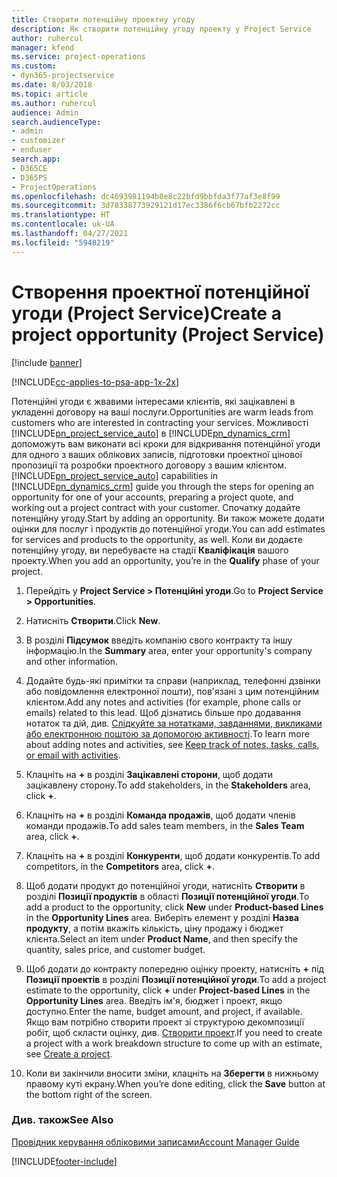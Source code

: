 ```yaml
---
title: Створити потенційну проектну угоду
description: Як створити потенційну угоду проекту у Project Service
author: ruhercul
manager: kfend
ms.service: project-operations
ms.custom:
- dyn365-projectservice
ms.date: 8/03/2018
ms.topic: article
ms.author: ruhercul
audience: Admin
search.audienceType:
- admin
- customizer
- enduser
search.app:
- D365CE
- D365PS
- ProjectOperations
ms.openlocfilehash: dc4693981194b8e8c22bfd9bbfda3f77af3e8f99
ms.sourcegitcommit: 3d78338773929121d17ec3386f6cb67bfb2272cc
ms.translationtype: HT
ms.contentlocale: uk-UA
ms.lasthandoff: 04/27/2021
ms.locfileid: "5948219"
---
```

# <a name="create-a-project-opportunity-project-service"></a><span data-ttu-id="7174b-103">Створення проектної потенційної угоди (Project Service)</span><span class="sxs-lookup"><span data-stu-id="7174b-103">Create a project opportunity (Project Service)</span></span>

[!include [banner](../includes/psa-now-project-operations.md)]

[!INCLUDE[cc-applies-to-psa-app-1x-2x](../includes/cc-applies-to-psa-app-1x-2x.md)]

<span data-ttu-id="7174b-104">Потенційні угоди є жвавими інтересами клієнтів, які зацікавлені в укладенні договору на ваші послуги.</span><span class="sxs-lookup"><span data-stu-id="7174b-104">Opportunities are warm leads from customers who are interested in contracting your services.</span></span> <span data-ttu-id="7174b-105">Можливості [!INCLUDE[pn_project_service_auto](../includes/pn-project-service-auto.md)] в [!INCLUDE[pn_dynamics_crm](../includes/pn-dynamics-crm.md)] допоможуть вам виконати всі кроки для відкривання потенційної угоди для одного з ваших облікових записів, підготовки проектної цінової пропозиції та розробки проектного договору з вашим клієнтом.</span><span class="sxs-lookup"><span data-stu-id="7174b-105">[!INCLUDE[pn_project_service_auto](../includes/pn-project-service-auto.md)] capabilities in [!INCLUDE[pn_dynamics_crm](../includes/pn-dynamics-crm.md)] guide you through the steps for opening an opportunity for one of your accounts, preparing a project quote, and working out a project contract with your customer.</span></span> <span data-ttu-id="7174b-106">Спочатку додайте потенційну угоду.</span><span class="sxs-lookup"><span data-stu-id="7174b-106">Start by adding an opportunity.</span></span> <span data-ttu-id="7174b-107">Ви також можете додати оцінки для послуг і продуктів до потенційної угоди.</span><span class="sxs-lookup"><span data-stu-id="7174b-107">You can add estimates for services and products to the opportunity, as well.</span></span> <span data-ttu-id="7174b-108">Коли ви додаєте потенційну угоду, ви перебуваєте на стадії **Кваліфікація** вашого проекту.</span><span class="sxs-lookup"><span data-stu-id="7174b-108">When you add an opportunity, you’re in the **Qualify** phase of your project.</span></span>  
  
1.  <span data-ttu-id="7174b-109">Перейдіть у **Project Service > Потенційні угоди**.</span><span class="sxs-lookup"><span data-stu-id="7174b-109">Go to **Project Service > Opportunities**.</span></span>  
  
2.  <span data-ttu-id="7174b-110">Натисніть **Створити**.</span><span class="sxs-lookup"><span data-stu-id="7174b-110">Click **New**.</span></span>  
  
3.  <span data-ttu-id="7174b-111">В розділі **Підсумок** введіть компанію свого контракту та іншу інформацію.</span><span class="sxs-lookup"><span data-stu-id="7174b-111">In the **Summary** area, enter your opportunity's company and other information.</span></span>  
  
4.  <span data-ttu-id="7174b-112">Додайте будь-які примітки та справи (наприклад, телефонні дзвінки або повідомлення електронної пошти), пов'язані з цим потенційним клієнтом.</span><span class="sxs-lookup"><span data-stu-id="7174b-112">Add any notes and activities (for example, phone calls or emails) related to this lead.</span></span> <span data-ttu-id="7174b-113">Щоб дізнатись більше про додавання нотаток та дій, див. [Слідкуйте за нотатками, завданнями, викликами або електронною поштою за допомогою активності](/dynamics365/customerengagement/on-premises/basics/work-with-activities).</span><span class="sxs-lookup"><span data-stu-id="7174b-113">To learn more about adding notes and activities, see [Keep track of notes, tasks, calls, or email with activities](/dynamics365/customerengagement/on-premises/basics/work-with-activities).</span></span>  
  
5.  <span data-ttu-id="7174b-114">Клацніть на **+** в розділі **Зацікавлені сторони**, щоб додати зацікавлену сторону.</span><span class="sxs-lookup"><span data-stu-id="7174b-114">To add stakeholders, in the **Stakeholders** area, click **+**.</span></span>  
  
6.  <span data-ttu-id="7174b-115">Клацніть на **+** в розділі **Команда продажів**, щоб додати членів команди продажів.</span><span class="sxs-lookup"><span data-stu-id="7174b-115">To add sales team members, in the **Sales Team** area, click **+**.</span></span>  
  
7.  <span data-ttu-id="7174b-116">Клацніть на **+** в розділі **Конкуренти**, щоб додати конкурентів.</span><span class="sxs-lookup"><span data-stu-id="7174b-116">To add competitors, in the **Competitors** area, click **+**.</span></span>  
  
8.  <span data-ttu-id="7174b-117">Щоб додати продукт до потенційної угоди, натисніть **Створити** в розділі **Позиції продуктів** в області **Позиції потенційної угоди**.</span><span class="sxs-lookup"><span data-stu-id="7174b-117">To add a product to the opportunity, click **New** under **Product-based Lines** in the **Opportunity Lines** area.</span></span> <span data-ttu-id="7174b-118">Виберіть елемент у розділі **Назва продукту**, а потім вкажіть кількість, ціну продажу і бюджет клієнта.</span><span class="sxs-lookup"><span data-stu-id="7174b-118">Select an item under **Product Name**, and then specify the quantity, sales price, and customer budget.</span></span>  
  
9. <span data-ttu-id="7174b-119">Щоб додати до контракту попередню оцінку проекту, натисніть **+** під **Позиції проектів** в розділі **Позиції потенційної угоди**.</span><span class="sxs-lookup"><span data-stu-id="7174b-119">To add a project estimate to the opportunity, click **+** under **Project-based Lines** in the **Opportunity Lines** area.</span></span> <span data-ttu-id="7174b-120">Введіть ім'я, бюджет і проект, якщо доступно.</span><span class="sxs-lookup"><span data-stu-id="7174b-120">Enter the name, budget amount, and project, if available.</span></span> <span data-ttu-id="7174b-121">Якщо вам потрібно створити проект зі структурою декомпозиції робіт, щоб скласти оцінку, див. [Створити проект](../psa/create-project.md).</span><span class="sxs-lookup"><span data-stu-id="7174b-121">If you need to create a project with a work breakdown structure to come up with an estimate, see [Create a project](../psa/create-project.md).</span></span>  
  
10. <span data-ttu-id="7174b-122">Коли ви закінчили вносити зміни, клацніть на **Зберегти** в нижньому правому куті екрану.</span><span class="sxs-lookup"><span data-stu-id="7174b-122">When you’re done editing, click the **Save** button at the bottom right of the screen.</span></span>  
  
### <a name="see-also"></a><span data-ttu-id="7174b-123">Див. також</span><span class="sxs-lookup"><span data-stu-id="7174b-123">See Also</span></span>  
 [<span data-ttu-id="7174b-124">Провідник керування обліковими записами</span><span class="sxs-lookup"><span data-stu-id="7174b-124">Account Manager Guide</span></span>](../psa/account-manager-guide.md)


[!INCLUDE[footer-include](../includes/footer-banner.md)]